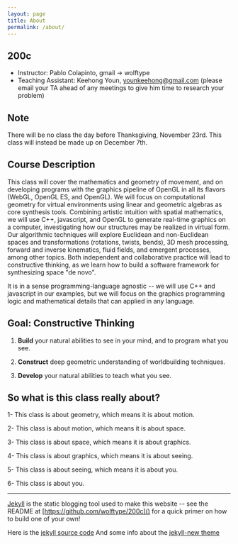 ```yaml
---
layout: page
title: About
permalink: /about/
---
```


## 200c
* Instructor: Pablo Colapinto, gmail -> wolftype
* Teaching Assistant: Keehong Youn, younkeehong@gmail.com (please email your TA ahead of any meetings to give him time to research your problem)

## Note
There will be no class the day before Thanksgiving, November 23rd.
This class will instead be made up on December 7th.

## Course Description

This class will cover the mathematics and geometry of movement, and on developing programs with the graphics pipeline of OpenGL in all its flavors (WebGL, OpenGL ES, and OpenGL).  We will focus on computational geometry for virtual environments using linear and geometric algebras as core synthesis tools. Combining artistic intuition with spatial mathematics, we will use C++, javascript, and OpenGL to generate real-time graphics on a computer, investigating how our structures may be realized in virtual form.  Our algorithmic techniques will explore Euclidean and non-Euclidean spaces and transformations (rotations, twists, bends), 3D mesh processing, forward and inverse kinematics, fluid fields, and emergent processes, among other topics. Both independent and collaborative practice will lead to constructive thinking, as we learn how to build a software framework for synthesizing space "de novo".

It is in a sense programming-language agnostic -- we will use C++ and javascript in our examples, but we will focus on the graphics programming logic and mathematical details that can applied in any language.

## Goal: Constructive Thinking

1. **Build** your natural abilities to see in your mind, and to program what you see.

2. **Construct** deep geometric understanding of worldbuilding techniques.

3. **Develop** your natural abilities to teach what you see.

## So what is this class really about?

1- This class is about geometry, which means it is about motion.

2- This class is about motion, which means it is about space.

3- This class is about space, which means it is about graphics.

4- This class is about graphics, which means it is about seeing.

5- This class is about seeing, which means it is about you.

6- This class is about you.

-------

[Jekyll](http://jekyllrb.com/) is the static blogging tool used to make this website -- see the README at [https://github.com/wolftype/200c]() for a quick primer on how to build one of your own!

Here is the [jekyll source code](https://github.com/jekyll/jekyll)
And some info about the [jekyll-new theme](https://github.com/jglovier/jekyll-new)
